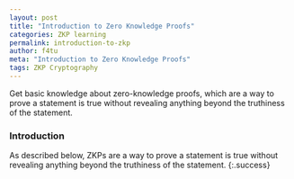 ```yaml
---
layout: post
title: "Introduction to Zero Knowledge Proofs"
categories: ZKP learning
permalink: introduction-to-zkp
author: f4tu
meta: "Introduction to Zero Knowledge Proofs"
tags: ZKP Cryptography
---
```


Get basic knowledge about zero-knowledge proofs, which are a way to prove a statement is true without revealing anything beyond the truthiness of the statement.

### Introduction

As described below, ZKPs are a way to prove a statement is true without revealing anything beyond the truthiness of the statement. {:.success}